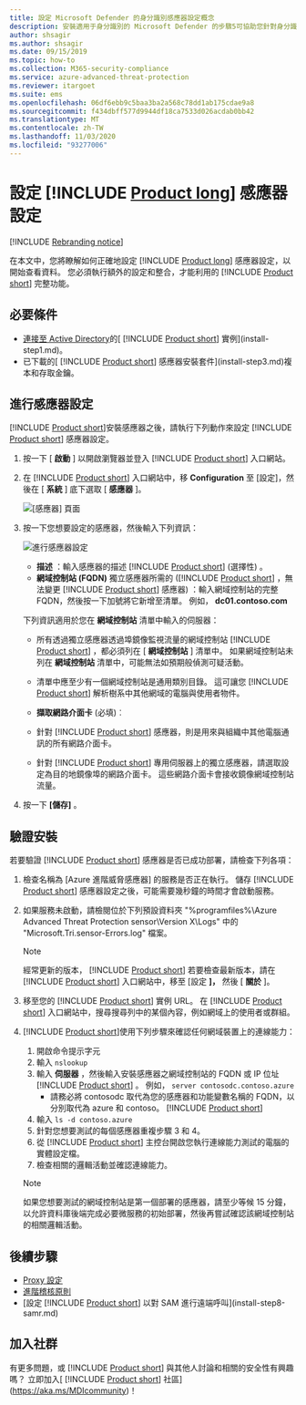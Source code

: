 ```yaml
---
title: 設定 Microsoft Defender 的身分識別感應器設定概念
description: 安裝適用于身分識別的 Microsoft Defender 的步驟5可協助您針對身分識別獨立感應器設定 Defender 的設定。
author: shsagir
ms.author: shsagir
ms.date: 09/15/2019
ms.topic: how-to
ms.collection: M365-security-compliance
ms.service: azure-advanced-threat-protection
ms.reviewer: itargoet
ms.suite: ems
ms.openlocfilehash: 06df6ebb9c5baa3ba2a568c78dd1ab175cdae9a8
ms.sourcegitcommit: f434dbff577d9944df18ca7533d026acdab0bb42
ms.translationtype: MT
ms.contentlocale: zh-TW
ms.lasthandoff: 11/03/2020
ms.locfileid: "93277006"
---
```

# <a name="configure-product-long-sensor-settings"></a>設定 [!INCLUDE [Product long](includes/product-long.md)] 感應器設定

[!INCLUDE [Rebranding notice](includes/rebranding.md)]

在本文中，您將瞭解如何正確地設定 [!INCLUDE [Product long](includes/product-long.md)] 感應器設定，以開始查看資料。 您必須執行額外的設定和整合，才能利用的 [!INCLUDE [Product short](includes/product-short.md)] 完整功能。

## <a name="prerequisites"></a>必要條件

- [連接至 Active Directory](install-step2.md)的[ [!INCLUDE [Product short](includes/product-short.md)] 實例](install-step1.md)。
- 已下載的[ [!INCLUDE [Product short](includes/product-short.md)] 感應器安裝套件](install-step3.md)複本和存取金鑰。

## <a name="configure-sensor-settings"></a>進行感應器設定

[!INCLUDE [Product short](includes/product-short.md)]安裝感應器之後，請執行下列動作來設定 [!INCLUDE [Product short](includes/product-short.md)] 感應器設定。

1. 按一下 [ **啟動** ] 以開啟瀏覽器並登入 [!INCLUDE [Product short](includes/product-short.md)] 入口網站。

1. 在 [!INCLUDE [Product short](includes/product-short.md)] 入口網站中，移 **Configuration** 至 [設定]，然後在 [ **系統** ] 底下選取 [ **感應器** ]。

    ![[感應器] 頁面](media/sensor-config.png)

1. 按一下您想要設定的感應器，然後輸入下列資訊：

    ![進行感應器設定](media/sensor-config-2.png)

    - **描述** ：輸入感應器的描述 [!INCLUDE [Product short](includes/product-short.md)] (選擇性) 。
    - **網域控制站 (FQDN)** 獨立感應器所需的 ([!INCLUDE [Product short](includes/product-short.md)] ，無法變更 [!INCLUDE [Product short](includes/product-short.md)] 感應器) ：輸入網域控制站的完整 FQDN，然後按一下加號將它新增至清單。 例如， **dc01.contoso.com**

    下列資訊適用於您在 **網域控制站** 清單中輸入的伺服器：
    - 所有透過獨立感應器透過埠鏡像監視流量的網域控制站 [!INCLUDE [Product short](includes/product-short.md)] ，都必須列在 [ **網域控制站** ] 清單中。 如果網域控制站未列在 **網域控制站** 清單中，可能無法如預期般偵測可疑活動。
    - 清單中應至少有一個網域控制站是通用類別目錄。 這可讓您 [!INCLUDE [Product short](includes/product-short.md)] 解析樹系中其他網域的電腦與使用者物件。

    - **擷取網路介面卡** (必填)︰

    - 針對 [!INCLUDE [Product short](includes/product-short.md)] 感應器，則是用來與組織中其他電腦通訊的所有網路介面卡。
    - 針對 [!INCLUDE [Product short](includes/product-short.md)] 專用伺服器上的獨立感應器，請選取設定為目的地鏡像埠的網路介面卡。 這些網路介面卡會接收鏡像網域控制站流量。

1. 按一下 **[儲存]** 。

## <a name="validate-installations"></a>驗證安裝

若要驗證 [!INCLUDE [Product short](includes/product-short.md)] 感應器是否已成功部署，請檢查下列各項：

1. 檢查名稱為 [Azure 進階威脅感應器]  的服務是否正在執行。 儲存 [!INCLUDE [Product short](includes/product-short.md)] 感應器設定之後，可能需要幾秒鐘的時間才會啟動服務。

1. 如果服務未啟動，請檢閱位於下列預設資料夾 "%programfiles%\Azure Advanced Threat Protection sensor\Version X\Logs" 中的 "Microsoft.Tri.sensor-Errors.log" 檔案。

    >[!NOTE]
    > 經常更新的版本， [!INCLUDE [Product short](includes/product-short.md)] 若要檢查最新版本，請在 [!INCLUDE [Product short](includes/product-short.md)] 入口網站中，移至 [設定 **]，** 然後 [ **關於** ]。

1. 移至您的 [!INCLUDE [Product short](includes/product-short.md)] 實例 URL。 在 [!INCLUDE [Product short](includes/product-short.md)] 入口網站中，搜尋搜尋列中的某個內容，例如網域上的使用者或群組。

1. [!INCLUDE [Product short](includes/product-short.md)]使用下列步驟來確認任何網域裝置上的連線能力：
    1. 開啟命令提示字元
    1. 輸入 `nslookup`
    1. 輸入 **伺服器** ，然後輸入安裝感應器之網域控制站的 FQDN 或 IP 位址 [!INCLUDE [Product short](includes/product-short.md)] 。 例如， `server contosodc.contoso.azure`
        - 請務必將 contosodc 取代為您的感應器和功能變數名稱的 FQDN，以分別取代為 azure 和 contoso。 [!INCLUDE [Product short](includes/product-short.md)]
    1. 輸入 `ls -d contoso.azure`
    1. 針對您想要測試的每個感應器重複步驟 3 和 4。
    1. 從 [!INCLUDE [Product short](includes/product-short.md)] 主控台開啟您執行連線能力測試的電腦的實體設定檔。
    1. 檢查相關的邏輯活動並確認連線能力。

    > [!NOTE]
    >如果您想要測試的網域控制站是第一個部署的感應器，請至少等候 15 分鐘，以允許資料庫後端完成必要微服務的初始部署，然後再嘗試確認該網域控制站的相關邏輯活動。

## <a name="next-steps"></a>後續步驟

- [Proxy 設定](configure-proxy.md)
- [進階稽核原則](configure-windows-event-collection.md)
- [設定 [!INCLUDE [Product short](includes/product-short.md)] 以對 SAM 進行遠端呼叫](install-step8-samr.md)

## <a name="join-the-community"></a>加入社群

有更多問題，或 [!INCLUDE [Product short](includes/product-short.md)] 與其他人討論和相關的安全性有興趣嗎？ 立即加入[ [!INCLUDE [Product short](includes/product-short.md)] 社區](https://aka.ms/MDIcommunity)！
